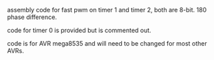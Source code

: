 assembly code for fast pwm on timer 1 and timer 2, both are 8-bit. 180 phase difference.

code for timer 0 is provided but is commented out.

code is for AVR mega8535 and will need to be changed for most other AVRs.
